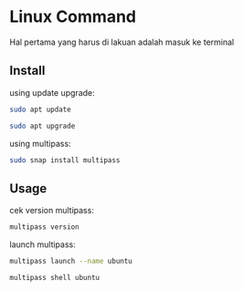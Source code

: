 # Linux Command

Hal pertama yang harus di lakuan adalah masuk ke terminal

## Install

using update upgrade:

```bash
sudo apt update
```
```bash
sudo apt upgrade
```

using multipass:

```bash
sudo snap install multipass
```

## Usage

cek version multipass:

```bash
multipass version
```

launch multipass:
```bash
multipass launch --name ubuntu
```
```bash
multipass shell ubuntu
```

